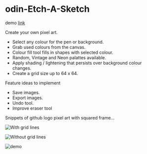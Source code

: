 # odin-Etch-A-Sketch

demo [link](https://ryansyen.github.io/odin-Etch-A-Sketch/)

Create your own pixel art.

- Select any colour for the pen or background.
- Grab used colours from the canvas.
- Colour fill tool fills in shapes with selected colour.
- Random, Vintage and Neon palattes available.
- Apply shading / lightening that persists over background colour changes.
- Create a grid size up to 64 x 64.

Feature ideas to implement

- Save images.
- Export images.
- Undo tool.
- Improve eraser tool

Snippets of github logo pixel art with squared frame...

![With grid lines](https://photos.google.com/u/1/photo/AF1QipOA9EBPsgJK-g4fT472LrAY24qYTYOY_3emlIdZ)

![Without grid lines](https://photos.google.com/u/1/photo/AF1QipNVC2Y9kcIlCnzeaCd9i8wn5m5SJTcHPyhOxHyp)

![demo](https://photos.google.com/lr/photo/AIXbhmm0iurlOlJxMdJB96nNXYEXac9DnwdP1CDHXYE5TLS_HTKX-HSNpF-8jR9rKqrM0uQ96N_qu1r1p41qsNlEC2Cr-bKkjA)
